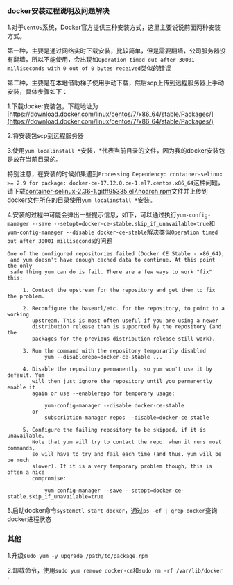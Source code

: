 ### docker安装过程说明及问题解决

1.对于`CentOS`系统，Docker官方提供三种安装方式，这里主要说说前面两种安装方式。

第一种，主要是通过网络实时下载安装，比较简单，但是需要翻墙，公司服务器没有翻墙，所以不能使用，会出现如`Operation timed out after 30001 milliseconds with 0 out of 0 bytes received`类似的错误

第二种，主要是在本地借助梯子使用手动下载，然后scp上传到远程服务器上手动安装，具体步骤如下：

1.下载docker安装包，下载地址为[https://download.docker.com/linux/centos/7/x86_64/stable/Packages/](https://download.docker.com/linux/centos/7/x86_64/stable/Packages/)

2.将安装包scp到远程服务器

3.使用`yum localinstall *`安装，*代表当前目录的文件，因为我的docker安装包是放在当前目录的。

特别注意，在安装的时候如果遇到`Processing Dependency: container-selinux >= 2.9 for package: docker-ce-17.12.0.ce-1.el7.centos.x86_64`这种问题，请下载[container-selinux-2.36-1.gitff95335.el7.noarch.rpm](http://mirror.centos.org/centos/7/extras/x86_64/Packages/container-selinux-2.36-1.gitff95335.el7.noarch.rpm)文件并上传到docker文件所在的目录使用`yum localinstall *`安装。

4.安装的过程中可能会弹出一些提示信息，如下，可以通过执行`yum-config-manager --save --setopt=docker-ce-stable.skip_if_unavailable=true`和`yum-config-manager --disable docker-ce-stable`解决类似`Operation timed out after 30001 milliseconds`的问题

```
One of the configured repositories failed (Docker CE Stable - x86_64),
 and yum doesn't have enough cached data to continue. At this point the only
 safe thing yum can do is fail. There are a few ways to work "fix" this:

     1. Contact the upstream for the repository and get them to fix the problem.

     2. Reconfigure the baseurl/etc. for the repository, to point to a working
        upstream. This is most often useful if you are using a newer
        distribution release than is supported by the repository (and the
        packages for the previous distribution release still work).

     3. Run the command with the repository temporarily disabled
            yum --disablerepo=docker-ce-stable ...

     4. Disable the repository permanently, so yum won't use it by default. Yum
        will then just ignore the repository until you permanently enable it
        again or use --enablerepo for temporary usage:

            yum-config-manager --disable docker-ce-stable
        or
            subscription-manager repos --disable=docker-ce-stable

     5. Configure the failing repository to be skipped, if it is unavailable.
        Note that yum will try to contact the repo. when it runs most commands,
        so will have to try and fail each time (and thus. yum will be be much
        slower). If it is a very temporary problem though, this is often a nice
        compromise:

            yum-config-manager --save --setopt=docker-ce-stable.skip_if_unavailable=true
```

5.启动docker命令`systemctl start docker`，通过`ps -ef | grep docker`查询docker进程状态

### 其他

1.升级`sudo yum -y upgrade /path/to/package.rpm`

2.卸载命令，使用`sudo yum remove docker-ce`和`sudo rm -rf /var/lib/docker`
·
